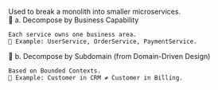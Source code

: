 Used to break a monolith into smaller microservices.  
🔹 a. Decompose by Business Capability  

    Each service owns one business area.  
    📌 Example: UserService, OrderService, PaymentService.  

🔹 b. Decompose by Subdomain (from Domain-Driven Design)  

    Based on Bounded Contexts.  
    📌 Example: Customer in CRM ≠ Customer in Billing.  
